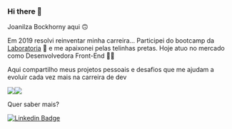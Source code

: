 ### Hi there 👋
Joanilza Bockhorny aqui 🙃

Em 2019 resolvi reinventar minha carreira... Participei do bootcamp da [Laboratoria](https://github.com/Laboratoria) 💛 e me apaixonei pelas telinhas pretas. 
Hoje atuo no mercado como Desenvolvedora Front-End 👩‍💻

Aqui compartilho meus projetos pessoais e desafios que me ajudam a evoluir cada vez mais na carreira de dev

<div align="center">
  <div style="display: flex; align-items: flex-start;">
    <img src="https://github-readme-stats.vercel.app/api/top-langs/?username=jbockhorny&layout=compact&theme=radical&hide_border=true&langs_count=6&card_width=280" />
    <img src="https://github-readme-stats.vercel.app/api?username=jbockhorny&show_icons=true&include_all_commits=true&count_private=true&hide_border=true&theme=radical&line_height=20"/>
  </div>
</div>

Quer saber mais?

[![Linkedin Badge](https://img.shields.io/badge/-LinkedIn-blue?style=flat-square&logo=Linkedin&logoColor=white&link=https://www.linkedin.com/in/joanilza-oliveira-bockhorny/)](https://www.linkedin.com/in/joanilza-oliveira-bockhorny/)
